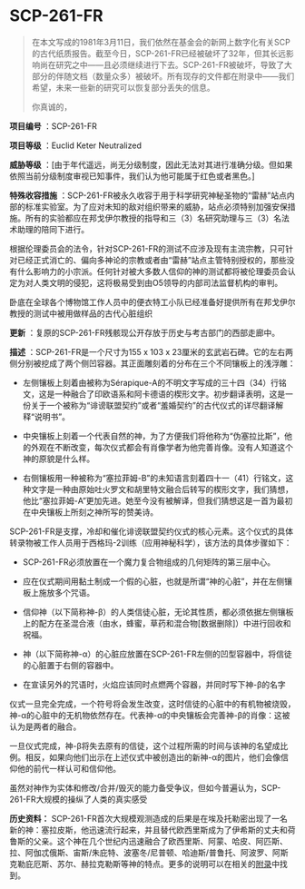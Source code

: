 # SCP-261-FR



> 在本文写成的1981年3月11日，我们依然在基金会的新网上数字化有关SCP的古代纸质报告。截至今日，SCP-261-FR已经被破坏了32年，但其长远影响尚在研究之中——且必须继续进行下去。SCP-261-FR被破坏，导致了大部分的伴随文档（数量众多）被破坏。所有现存的文件都在附录中——我们希望，未来一些新的研究可以恢复部分丢失的信息。
> 
> 你真诚的，

> 
> 


**项目编号** ：SCP-261-FR

**项目等级** ：Euclid Keter Neutralized

**威胁等级** ：[由于年代遥远，尚无分级制度，因此无法对其进行准确分级。但如果依照当前分级制度审视已知事件，我们认为他可能属于红色或者黑色。]

**特殊收容措施** ：SCP-261-FR被永久收容于用于科学研究神秘圣物的“雷赫”站点内部的标准实验室。为了应对未知的敌对组织带来的威胁，站点必须特别加强安保措施。所有的实验都应在邦戈伊尔教授的指导和三（3）名研究助理与三（3）名法术助理的陪同下进行。

根据伦理委员会的法令，针对SCP-261-FR的测试不应涉及现有主流宗教，只可针对已经正式消亡的、偏向多神论的宗教或者由“雷赫”站点主管特别授权的，那些没有什么影响力的小宗派。任何针对被大多数人信仰的神的测试都将被伦理委员会认定为对人类文明的侵犯，这将极易受到由O5领导的内部司法监督机构的审判。

卧底在全球各个博物馆工作人员中的便衣特工小队已经准备好提供所有在邦戈伊尔教授的测试中被用做样品的古代心脏组织

**更新** ：复原的SCP-261-FR残骸现公开存放于历史与考古部门的西部走廊中。

**描述** ：SCP-261-FR是一个尺寸为155 x 103 x 23厘米的玄武岩石碑。它的左右两侧分别被挖成了两个侧凹容器。其正面雕刻着的分布在三个不同镶板上的浅浮雕：


- 左侧镶板上刻着由被称为Sérapique-A的不明文字写成的三十四（34）行铭文，这是一种融合了印欧语系和阿卡德语的楔形文字。初步翻译表明，这是一份关于一个被称为“诽谤联盟契约”或者“羞婚契约”的古代仪式的详尽翻译解释“说明书”。

- 中央镶板上刻着一个代表自然的神，为了方便我们将他称为“伪塞拉比斯”，他的外观在不断改变，每次仪式都会有肖像学者为他完善肖像。没有人知道这个神的原貌是什么样。

- 右侧镶板用一种被称为“塞拉菲姆-B”的未知语言刻着四十一（41）行铭文，这种文字是一种由原始吐火罗文和胡里特文融合后转写的楔形文字，我们猜想，他比“塞拉菲姆-A”更加先进。她至今没有被解译，但我们猜想这是一首为最初在中央镶板上所刻之神所写的赞美诗。

SCP-261-FR是支撑，冷却和催化诽谤联盟契约仪式的核心元素。这个仪式的具体转录物被工作人员用于西格玛-2训练（应用神秘科学），该方法的具体步骤如下：

- SCP-261-FR必须放置在一个魔力复合物组成的几何矩阵的第三层中心。

- 应在仪式期间用黏土制成一个假的心脏，也就是所谓“神的心脏”，并在左侧镶板上施放多个咒语。

- 信仰神（以下简称神-β）的人类信徒心脏，无论其性质，都必须依据左侧镶板上的配方在圣混合液（由水，蜂蜜，草药和混合物[数据删除]）中进行回收和祝福。

- 神（以下简称神-α）的心脏应放置在SCP-261-FR左侧的凹型容器中，将信徒的心脏置于右侧的容器中。

- 在宣读另外的咒语时，火焰应该同时点燃两个容器，并同时写下神-β的名字

仪式一旦完全完成，一个符号将会发生改变，这时信徒的心脏中的有机物被烧毁，神-α的心脏中的无机物依然存在。代表神-α的中央镶板会完善神-β的肖像：这被认为是两者的融合。

一旦仪式完成，神-β将失去原有的信徒，这个过程所需的时间与该神的名望成比例。相反，如果向他们出示在上述仪式中被创造出的新神-α的图片，他们会像信仰他的前代一样认可和信仰他。

虽然对神作为实体和修改/合并/毁灭的能力备受争议，但如今普遍认为，SCP-261-FR大规模的操纵了人类的真实感受




**历史资料：** SCP-261-FR首次大规模观测造成的后果是在埃及托勒密出现了一名新的神：塞拉皮斯，他迅速流行起来，并且替代欧西里斯成为了伊希斯的丈夫和荷鲁斯的父亲。这个神在几个世纪内迅速融合了欧西里斯、阿蒙、哈皮、阿匹斯、拉、阿伽忒俄斯、宙斯/朱庇特、波塞冬/尼普顿、哈迪斯/普鲁托、阿波罗、阿斯克勒庇厄斯、苏尔、赫拉克勒斯等神的特点。更多的说明可以在相关的[附录](//scp-wiki-cn.wikidot.com/documents-archives-section-261-panthee)中找到。
